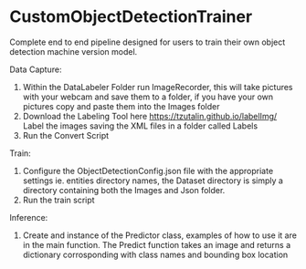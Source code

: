 # CustomObjectDetectionTrainer
 Complete end to end pipeline designed for users to train their own object detection machine version model.


Data Capture:
1. Within the DataLabeler Folder run ImageRecorder, this will take pictures with your webcam and save them to a folder, if you have your own pictures copy and paste them into the Images folder
2. Download the Labeling Tool here https://tzutalin.github.io/labelImg/ Label the images saving the XML files in a folder called Labels
3. Run the Convert Script


Train:
1. Configure the ObjectDetectionConfig.json file with the appropriate settings ie. entities directory names, the Dataset directory is simply a directory containing both the Images and Json folder.
2. Run the train script

Inference:
1. Create and instance of the Predictor class, examples of how to use it are in the main function. The Predict function takes an image and returns a dictionary corrosponding with class names and bounding box location

